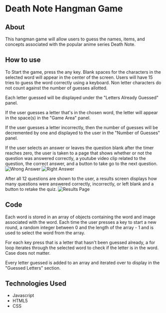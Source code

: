 # Death Note Hangman Game

## About
This hangman game will allow users to guess the names, items, and concepts associated with the popular anime series Death Note. 

## How to use
To Start the game, press the any key. Blank spaces for the characters in the selected word will appear in the center of the screen. Users will have 15 tries to guess the word correctly using a keyboard. Non letter characters do not count against the number of guesses allotted.

Each letter guessed will be displayed under the "Letters Already Guessed" panel.

If the user guesses a letter that's in the chosen word, the letter will appear in the space(s) in the "Game Area" panel. 

If the user guesses a letter incorrectly, then the number of guesses will be decremented by one and displayed to the user in the "Number of Guesses" panel.

If the user selects an answer or leaves the question blank after the timer reaches zero, the user is taken to a page that shows whether or not the question was answered correctly, a youtube video clip related to the question, the correct answer, and a button to take go to the next question.
![Wrong Answer](./assets/img/quizQuestion_AnswerWrong.png "Quiz Question - Wrong Answer")
![Right Answer](./assets/img/quizQuestion_AnswerRight.png "Quiz Question - Right Answer")

After all 12 questions are shown to the user, a results screen displays how many questions were answered correctly, incorrectly, or left blank and a button to retake the quiz.
![Results Page](./assets/img/resultspage_sc.png "Results Page")

## Code
Each word is stored in an array of objects containing the word and image associated with the word. Each time the user presses a key to start a new round, a random integer between 0 and the length of the array - 1 and is used to select the word from the array.
<!-- Add screenshot or code snippet--->

For each key press that is a letter that hasn't been guessed already, a for loop iterates through the selected word to check if the letter is in the word. Case does not matter.
<!-- Add screenshot of code snippet--->

Every letter guessed is added to an array and iterated over to display in the "Guessed Letters" section.
<!-- Add screenshot of code snippet--->


## Technologies Used
* Javascript
* HTML5
* CSS





